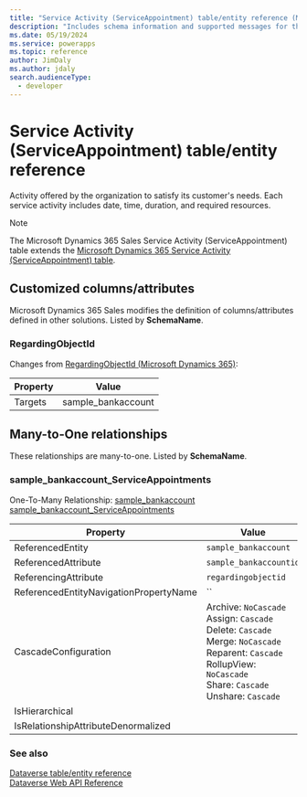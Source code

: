 ```yaml
---
title: "Service Activity (ServiceAppointment) table/entity reference (Microsoft Dynamics 365 Sales) | Microsoft Docs"
description: "Includes schema information and supported messages for the Service Activity (ServiceAppointment) table/entity with Microsoft Dynamics 365 Sales."
ms.date: 05/19/2024
ms.service: powerapps
ms.topic: reference
author: JimDaly
ms.author: jdaly
search.audienceType: 
  - developer
---
```


# Service Activity (ServiceAppointment) table/entity reference

Activity offered by the organization to satisfy its customer's needs. Each service activity includes date, time, duration, and required resources.

> [!NOTE]
> The Microsoft Dynamics 365 Sales Service Activity (ServiceAppointment) table extends the [Microsoft Dynamics 365 Service Activity (ServiceAppointment) table](/dynamics365/developer/reference/dataverse/entities/serviceappointment).



## Customized columns/attributes

Microsoft Dynamics 365 Sales
modifies the definition of columns/attributes defined in other solutions. Listed by **SchemaName**.

### <a name="BKMK_RegardingObjectId"></a> RegardingObjectId

Changes from [RegardingObjectId (Microsoft Dynamics 365)](/dynamics365/developer/reference/dataverse/entities/serviceappointment#BKMK_RegardingObjectId):

|Property|Value|
|---|---|
|Targets|sample_bankaccount|


## Many-to-One relationships

These relationships are many-to-one. Listed by **SchemaName**.

### <a name="BKMK_sample_bankaccount_ServiceAppointments"></a> sample_bankaccount_ServiceAppointments

One-To-Many Relationship: [sample_bankaccount sample_bankaccount_ServiceAppointments](sample_bankaccount.md#BKMK_sample_bankaccount_ServiceAppointments)

|Property|Value|
|--------|-----|
|ReferencedEntity|`sample_bankaccount`|
|ReferencedAttribute|`sample_bankaccountid`|
|ReferencingAttribute|`regardingobjectid`|
|ReferencedEntityNavigationPropertyName|``|
|CascadeConfiguration|Archive: `NoCascade`<br />Assign: `Cascade`<br />Delete: `Cascade`<br />Merge: `NoCascade`<br />Reparent: `Cascade`<br />RollupView: `NoCascade`<br />Share: `Cascade`<br />Unshare: `Cascade`|
|IsHierarchical||
|IsRelationshipAttributeDenormalized||



### See also

[Dataverse table/entity reference](../about-entity-reference.md)  
[Dataverse Web API Reference](/power-apps/developer/data-platform/webapi/reference/about)   

